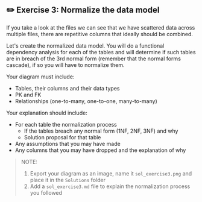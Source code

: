 

## ✏️ Exercise 3: Normalize the data model 
If you take a look at the files we can see that we have scattered data across multiple files, there are repetitive 
columns that ideally should be combined. 

Let's create the normalized data model. You will do a functional dependency analysis for each of the tables and will 
determine if such tables are in breach of the 3rd normal form (remember that the normal forms cascade), if so you will have to normalize them. 

Your diagram must include: 
* Tables, their columns and their data types
* PK and FK 
* Relationships (one-to-many, one-to-one, many-to-many)

Your explanation should include: 
* For each table the normalization process
    * If the tables breach any normal form (1NF, 2NF, 3NF) and why 
    * Solution proposal for that table 
* Any assumptions that you may have made
* Any columns that you may have dropped and the explanation of why 

> NOTE: 
> 1. Export your diagram as an image, name it `sol_exercise3.png` and place it in the `Solutions` folder
> 2. Add a `sol_exercise3.md` file to explain the normalization process you followed  
